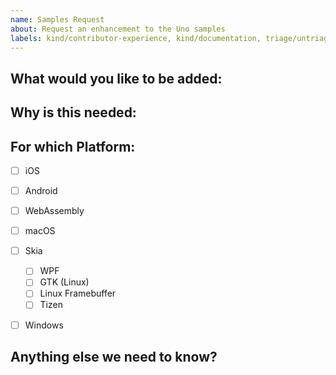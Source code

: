 ```yaml
---
name: Samples Request
about: Request an enhancement to the Uno samples
labels: kind/contributor-experience, kind/documentation, triage/untriaged, difficulty/tbd
---
```


<!-- Please only use this template for submitting enhancement requests -->

## What would you like to be added:

## Why is this needed:

## For which Platform:

- [ ] iOS
- [ ] Android
- [ ] WebAssembly
- [ ] macOS
- [ ] Skia
  - [ ] WPF
  - [ ] GTK (Linux)
  - [ ] Linux Framebuffer
  - [ ] Tizen
- [ ] Windows


## Anything else we need to know?

<!-- We would love to know of any friction, apart from knowledge, that prevented you from sending in a pull-request -->
